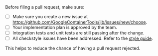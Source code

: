 Before filing a pull request, make sure:

- [ ] Make sure you create a new issue at https://github.com/GoogleContainerTools/jib/issues/new/choose.
- [ ] Your implementation plan is approved by the team.
- [ ] Integration tests and unit tests are still passing after the change.
- [ ] All checkstyle issues have been addressed. Refer to the [style guide](https://github.com/GoogleContainerTools/jib/blob/0ed7dca36864b6b19ff61629fc578018041fa15f/STYLE_GUIDE.md#style-guide).

This helps to reduce the chance of having a pull request rejected.
